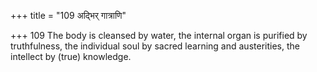 +++
title = "109 अद्भिर् गात्राणि"

+++
109	The body is cleansed by water, the internal organ is purified by truthfulness, the individual soul by sacred learning and austerities, the intellect by (true) knowledge.